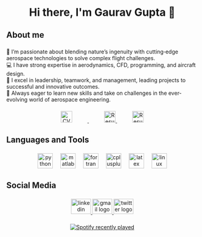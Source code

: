 <h1 align="center">Hi there, I'm Gaurav Gupta 👋</h1>

###

<h2 align="left">About me</h2>

###

<p align="left">🔭 I’m passionate about blending nature’s ingenuity with cutting‑edge aerospace technologies to solve complex flight challenges.<br>💻 I have strong expertise in aerodynamics, CFD, programming, and aircraft design.<br>🤝 I excel in leadership, teamwork, and management, leading projects to successful and innovative outcomes.<br>🚀 Always eager to learn new skills and take on challenges in the ever-evolving world of aerospace engineering.</p>

###

###

<p align="center">
  <a href="cv.pdf">
    <img src="https://img.shields.io/badge/Curriculum%20Vitae-C7EAE4" alt="CV" height="30" style="margin-right: 40px;">
  </a>

  <a href="resume.pdf">
    <img src="https://img.shields.io/badge/Resume-EF2D5E" alt="Resume" height="30" style="margin-left: 40px;">
  </a>

<a href="https://airwarriorg91.github.io/">
    <img src="https://img.shields.io/badge/Personal%20Website-DABECA" alt="Resume" height="30" style="margin-left: 40px;">
  </a>
</p>

###

<h2 align="left">Languages and Tools</h2>

###

<div align="center">
  <img src="https://skillicons.dev/icons?i=py" height="40" alt="python logo"  />
  <img width="12" />
  <img src="https://skillicons.dev/icons?i=matlab" height="40" alt="matlab logo"  />
  <img width="12" />
  <img src="https://skillicons.dev/icons?i=fortran" height="40" alt="fortran logo"  />
  <img width="12" />
  <img src="https://skillicons.dev/icons?i=cpp" height="40" alt="cplusplus logo"  />
  <img width="12" />
  <img src="https://skillicons.dev/icons?i=latex" height="40" alt="latex logo"  />
  <img width="12" />
  <img src="https://skillicons.dev/icons?i=linux" height="40" alt="linux logo"  />
</div>

###

<h2 align="left">Social Media</h2>

###

<div align="center">
  <a href="https://www.linkedin.com/in/gauravgupta030">
  <img src="https://raw.githubusercontent.com/maurodesouza/profile-readme-generator/master/src/assets/icons/social/linkedin/default.svg" width="52" height="40" alt="linkedin logo"  />
  </a>
  <a href="mailto:gauravxpgupta@gmail.com">
  <img src="https://raw.githubusercontent.com/maurodesouza/profile-readme-generator/master/src/assets/icons/social/gmail/default.svg" width="52" height="40" alt="gmail logo"  />
  </a>
  <a href="https://www.twitter.com/GauravG91">
  <img src="https://raw.githubusercontent.com/maurodesouza/profile-readme-generator/master/src/assets/icons/social/twitter/default.svg" width="52" height="40" alt="twitter logo"  />
  </a>
</div>

###

<div align="center">
  <a href="https://open.spotify.com/user/jcksb97lc2pey4fscgdbzahqh">
    <img src="https://spotify-recently-played-readme.vercel.app/api?user=jcksb97lc2pey4fscgdbzahqh&count=5&unique=true" alt="Spotify recently played"  />
  </a>
</div>

###
